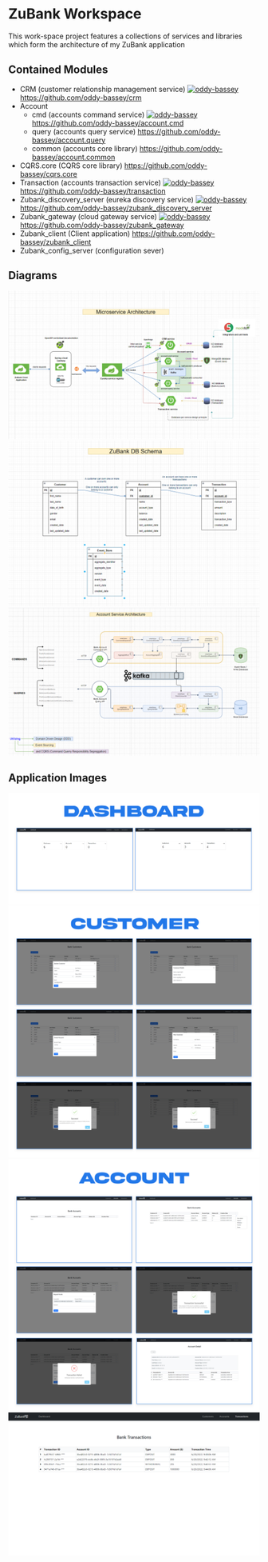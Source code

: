 # ZuBank Workspace

This work-space project features a collections of services and libraries which form the architecture of 
my ZuBank application

Contained Modules
-
* CRM (customer relationship management service) [![oddy-bassey](https://circleci.com/gh/oddy-bassey/crm.svg?style=svg)](https://circleci.com/gh/oddy-bassey/crm) https://github.com/oddy-bassey/crm
* Account
  * cmd (accounts command service) [![oddy-bassey](https://circleci.com/gh/oddy-bassey/account.cmd.svg?style=svg)](https://circleci.com/gh/oddy-bassey/account.cmd) https://github.com/oddy-bassey/account.cmd
  * query (accounts query service) https://github.com/oddy-bassey/account.query
  * common (accounts core library) https://github.com/oddy-bassey/account.common
* CQRS.core (CQRS core library) https://github.com/oddy-bassey/cqrs.core
* Transaction (accounts transaction service) [![oddy-bassey](https://circleci.com/gh/oddy-bassey/transaction.svg?style=svg)](https://circleci.com/gh/oddy-bassey/transaction) https://github.com/oddy-bassey/transaction
* Zubank_discovery_server (eureka discovery service) [![oddy-bassey](https://circleci.com/gh/oddy-bassey/zubank_discovery_server.svg?style=svg)](https://circleci.com/gh/oddy-bassey/zubank_discovery_server) https://github.com/oddy-bassey/zubank_discovery_server
* Zubank_gateway (cloud gateway service) [![oddy-bassey](https://circleci.com/gh/oddy-bassey/zubank_gateway.svg?style=svg)](https://circleci.com/gh/oddy-bassey/zubank_gateway) https://github.com/oddy-bassey/zubank_gateway
* Zubank_client (Client application) https://github.com/oddy-bassey/zubank_client
* Zubank_config_server (configuration sever)

Diagrams
-
![alt text](https://github.com/oddy-bassey/ZuBank-ws/blob/main/resources/img/sys_arch.PNG?raw=true)
![alt text](https://github.com/oddy-bassey/ZuBank-ws/blob/main/resources/img/erd.PNG?raw=true)
![alt text](https://github.com/oddy-bassey/ZuBank-ws/blob/main/resources/img/acc_arch.PNG?raw=true)

Application Images
-
![alt text](https://github.com/oddy-bassey/ZuBank-ws/blob/main/resources/img/dashboard.jpg?raw=true)
![alt text](https://github.com/oddy-bassey/ZuBank-ws/blob/main/resources/img/customer.jpg?raw=true)
![alt text](https://github.com/oddy-bassey/ZuBank-ws/blob/main/resources/img/account.jpg?raw=true)
![alt text](https://github.com/oddy-bassey/ZuBank-ws/blob/main/resources/img/trans.PNG?raw=true)